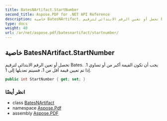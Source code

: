 ```yaml
---
title: BatesNArtifact.StartNumber
second_title: Aspose.PDF for .NET API Reference
description: خاصية BatesNArtifact. تحصل أو تعين الرقم الابتدائي لترقيم Bates. يجب أن تكون القيمة أكبر من أو تساوي 1. إذا تم تعيين قيمة أقل من 1، فسيتم تعديلها إلى 1
type: docs
weight: 40
url: /ar/net/aspose.pdf/batesnartifact/startnumber/
---
```

## خاصية BatesNArtifact.StartNumber

تحصل أو تعين الرقم الابتدائي لترقيم Bates. يجب أن تكون القيمة أكبر من أو تساوي 1. إذا تم تعيين قيمة أقل من 1، فسيتم تعديلها إلى 1.

```csharp
public int StartNumber { get; set; }
```

### انظر أيضًا

* class [BatesNArtifact](../)
* namespace [Aspose.Pdf](../../../aspose.pdf/)
* assembly [Aspose.PDF](../../../)
